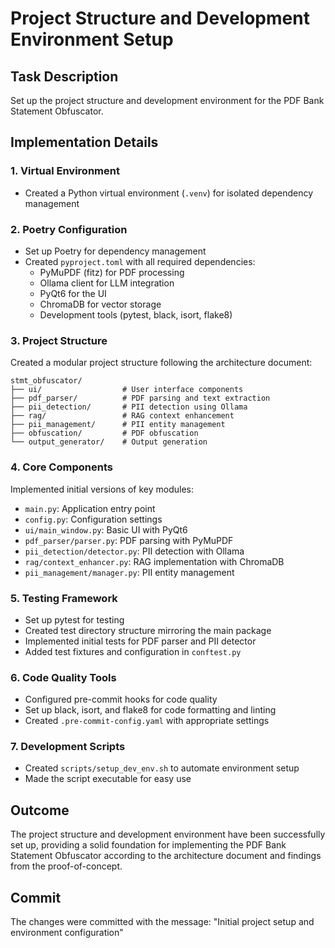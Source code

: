 # Project Structure and Development Environment Setup

## Task Description
Set up the project structure and development environment for the PDF Bank Statement Obfuscator.

## Implementation Details

### 1. Virtual Environment
- Created a Python virtual environment (`.venv`) for isolated dependency management

### 2. Poetry Configuration
- Set up Poetry for dependency management
- Created `pyproject.toml` with all required dependencies:
  - PyMuPDF (fitz) for PDF processing
  - Ollama client for LLM integration
  - PyQt6 for the UI
  - ChromaDB for vector storage
  - Development tools (pytest, black, isort, flake8)

### 3. Project Structure
Created a modular project structure following the architecture document:
```
stmt_obfuscator/
├── ui/                  # User interface components
├── pdf_parser/          # PDF parsing and text extraction
├── pii_detection/       # PII detection using Ollama
├── rag/                 # RAG context enhancement
├── pii_management/      # PII entity management
├── obfuscation/         # PDF obfuscation
└── output_generator/    # Output generation
```

### 4. Core Components
Implemented initial versions of key modules:
- `main.py`: Application entry point
- `config.py`: Configuration settings
- `ui/main_window.py`: Basic UI with PyQt6
- `pdf_parser/parser.py`: PDF parsing with PyMuPDF
- `pii_detection/detector.py`: PII detection with Ollama
- `rag/context_enhancer.py`: RAG implementation with ChromaDB
- `pii_management/manager.py`: PII entity management

### 5. Testing Framework
- Set up pytest for testing
- Created test directory structure mirroring the main package
- Implemented initial tests for PDF parser and PII detector
- Added test fixtures and configuration in `conftest.py`

### 6. Code Quality Tools
- Configured pre-commit hooks for code quality
- Set up black, isort, and flake8 for code formatting and linting
- Created `.pre-commit-config.yaml` with appropriate settings

### 7. Development Scripts
- Created `scripts/setup_dev_env.sh` to automate environment setup
- Made the script executable for easy use

## Outcome
The project structure and development environment have been successfully set up, providing a solid foundation for implementing the PDF Bank Statement Obfuscator according to the architecture document and findings from the proof-of-concept.

## Commit
The changes were committed with the message: "Initial project setup and environment configuration"
